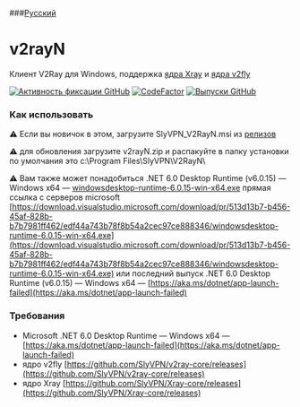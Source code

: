 ###[Русский](README.RUS.md)
# v2rayN
Клиент V2Ray для Windows, поддержка [ядра Xray](https://github.com/XTLS/Xray-core) и [ядра v2fly](https://github.com/v2fly/v2ray-core)


[![Активность фиксации GitHub](https://img.shields.io/github/commit-activity/m/slyvpn/v2rayN)](https://github.com/slyvpn/v2rayN/commits/master)
[![CodeFactor](https://www.codefactor.io/repository/github/slyvpn/v2rayn/badge)](https://www.codefactor.io/repository/github/slyvpn/v2rayn)
[![Выпуски GitHub](https://img./github/downloads/slyvpn/v2rayN/latest/total?logo=github)](https://github.com/slyvpn/v2rayN/releases)

### Как использовать
⚠️ Если вы новичок в этом, загрузите SlyVPN_V2RayN.msi из [релизов](https://github.com/SlyVPN/v2rayN/releases)

⚠️ для обновления загрузите v2rayN.zip и распакуйте в папку установки по умолчания это c:\Program Files\SlyVPN\V2RayN\

⚠️ Вам также может понадобиться .NET 6.0 Desktop Runtime (v6.0.15) — Windows x64 — [windowsdesktop-runtime-6.0.15-win-x64.exe](https://github.com/SlyVPN/V2RayN/releases/download/6.19.11.01/windowsdesktop-runtime-6.0.15-win-x64.exe) прямая ссылка с серверов microsoft [https://download.visualstudio.microsoft.com/download/pr/513d13b7-b456-45af-828b-b7b7981ff462/edf44a743b78f8b54a2cec97ce888346/windowsdesktop-runtime-6.0.15-win-x64.exe](https://download.visualstudio.microsoft.com/download/pr/513d13b7-b456-45af-828b-b7b7981ff462/edf44a743b78f8b54a2cec97ce888346/windowsdesktop-runtime-6.0.15-win-x64.exe) или последний выпуск .NET 6.0 Desktop Runtime (v6.0.15) — Windows x64 — [https://aka.ms/dotnet/app-launch-failed](https://aka.ms/dotnet/app-launch-failed)

### Требования
- Microsoft .NET 6.0 Desktop Runtime — Windows x64 — [https://aka.ms/dotnet/app-launch-failed](https://aka.ms/dotnet/app-launch-failed)
- ядро v2fly [https://github.com/SlyVPN/v2ray-core/releases](https://github.com/SlyVPN/v2ray-core/releases)
- ядро Xray [https://github.com/SlyVPN/Xray-core/releases](https://github.com/SlyVPN/Xray-core/releases)

 
